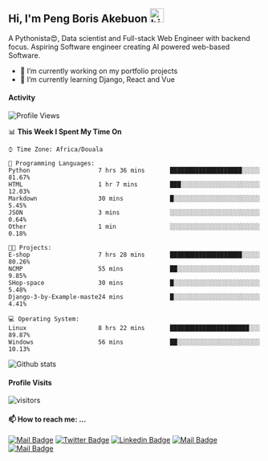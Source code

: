  ## Hi, I'm Peng Boris Akebuon <img src="https://user-images.githubusercontent.com/1303154/88677602-1635ba80-d120-11ea-84d8-d263ba5fc3c0.gif" width="28px" alt="hi">

 A Pythonista😍, Data scientist and Full-stack Web Engineer with backend focus. Aspiring Software engineer creating AI powered web-based Software.
- 🔭 I’m currently working on my portfolio projects
- 🌱 I’m currently learning Django, React and Vue

#### Activity
<!--START_SECTION:waka-->
![Profile Views](http://img.shields.io/badge/Profile%20Views-17-blue)

📊 **This Week I Spent My Time On** 

```text
⌚︎ Time Zone: Africa/Douala

💬 Programming Languages: 
Python                   7 hrs 36 mins       ████████████████████░░░░░   81.67% 
HTML                     1 hr 7 mins         ███░░░░░░░░░░░░░░░░░░░░░░   12.03% 
Markdown                 30 mins             █░░░░░░░░░░░░░░░░░░░░░░░░   5.45% 
JSON                     3 mins              ░░░░░░░░░░░░░░░░░░░░░░░░░   0.64% 
Other                    1 min               ░░░░░░░░░░░░░░░░░░░░░░░░░   0.18%

🐱‍💻 Projects: 
E-shop                   7 hrs 28 mins       ████████████████████░░░░░   80.26% 
NCMP                     55 mins             ██░░░░░░░░░░░░░░░░░░░░░░░   9.85% 
SHop-space               30 mins             █░░░░░░░░░░░░░░░░░░░░░░░░   5.48% 
Django-3-by-Example-maste24 mins             █░░░░░░░░░░░░░░░░░░░░░░░░   4.41%

💻 Operating System: 
Linux                    8 hrs 22 mins       ██████████████████████░░░   89.87% 
Windows                  56 mins             ██░░░░░░░░░░░░░░░░░░░░░░░   10.13%

```


<!--END_SECTION:waka-->


![Github stats](https://github-readme-stats.vercel.app/api?username=itzomen&theme=vue&show_icons=true&count_private=true)
 
 #### Profile Visits 

![visitors](https://visitor-badge.glitch.me/badge?page_id=itzomen)

#### 📫 How to reach me: ...

[![Mail Badge](https://img.shields.io/badge/-itzomen-c0392b?style=flat&labelColor=c0392b&logo=gmail&logoColor=white)](mailto:peng.akebuon2468@gmail.com)
[![Twitter Badge](https://img.shields.io/badge/-@itz_an_omen-1ca0f1?style=flat&labelColor=1ca0f1&logo=twitter&logoColor=white&link=https://twitter.com/itz_an_omen)](https://twitter.com/itz_an_omen/) [![Linkedin Badge](https://img.shields.io/badge/-Peng_Boris_Akebuon-0e76a8?style=flat&labelColor=0e76a8&logo=linkedin&logoColor=white)](https://www.linkedin.com/in/peng-boris-akebuon-0b8ba0195/)
 [![Mail Badge](https://img.shields.io/badge/-Academy_Omen-e74c3c?style=flat&labelColor=e74c3c&logo=youtube&logoColor=white)](https://https://www.youtube.com/channel/UCknaAfNfqKQDQFnqP2zMA6A?view_as=subscriber)  [![Mail Badge](https://img.shields.io/badge/-@itz_an_omen-405DE6?style=flat&labelColor=5851DB&logo=instagram&logoColor=white)](https://instagram.com/itz_an_omen)
